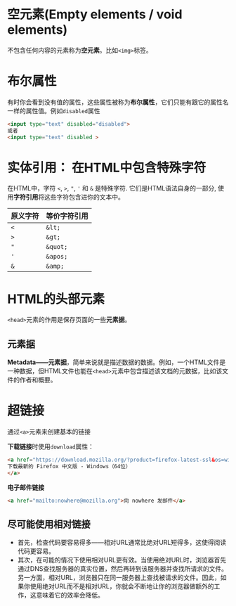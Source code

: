 # 空元素(Empty elements / void elements)

不包含任何内容的元素称为**空元素**。比如`<img>`标签。

# 布尔属性

有时你会看到没有值的属性，这些属性被称为**布尔属性**，它们只能有跟它的属性名一样的属性值。例如`disabled`属性

```html
<input type="text" disabled="disabled">
或者
<input type="text" disabled >
```

# 实体引用： 在HTML中包含特殊字符

在HTML中，字符 `<`, `>`, `"`, `'` 和 `&` 是特殊字符. 它们是HTML语法自身的一部分, 使用**字符引用**将这些字符包含进你的文本中。

|原义字符|等价字符引用|
|-|-|
|`<`|`&lt;`|
|`>`|`&gt;`|
|`"`|`&quot;`|
|`'`|`&apos;`|
|`&`|`&amp;`|

# HTML的头部元素

`<head>`元素的作用是保存页面的一些**元素据**。

## 元素据

**Metadata——元素据**，简单来说就是描述数据的数据。例如，一个HTML文件是一种数据，但HTML文件也能在`<head>`元素中包含描述该文档的元数据，比如该文件的作者和概要。

# 超链接

通过`<a>`元素来创建基本的链接

**下载链接**时使用`download`属性：

```html
<a href="https://download.mozilla.org/?product=firefox-latest-ssl&os=win64&lang=zh-CN" download="firefox-latest-64bit-installer.exe">
下载最新的 Firefox 中文版 - Windows（64位）
</a>
```

**电子邮件链接**

```html
<a href="mailto:nowhere@mozilla.org">向 nowhere 发邮件</a>
```

## 尽可能使用相对链接

- 首先，检查代码要容易得多——相对URL通常比绝对URL短得多，这使得阅读代码更容易。
- 其次，在可能的情况下使用相对URL更有效。当使用绝对URL时，浏览器首先通过DNS查找服务器的真实位置，然后再转到该服务器并查找所请求的文件。另一方面，相对URL，浏览器只在同一服务器上查找被请求的文件。因此，如果你使用绝对URL而不是相对URL，你就会不断地让你的浏览器做额外的工作，这意味着它的效率会降低。
